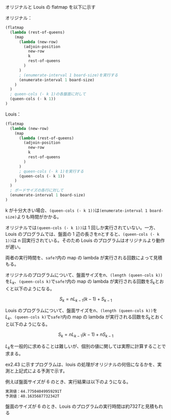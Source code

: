 オリジナルと Louis の flatmap を以下に示す

オリジナル：

```scheme
(flatmap
  (lambda (rest-of-queens)
    (map
      (lambda (new-row)
        (adjoin-position
          new-row
          k
          rest-of-queens
        )
      )
      ; (enumerate-interval 1 board-size)を実行する
      (enumerate-interval 1 board-size)
    )
  )
  ; queen-cols (- k 1)の各盤面に対して
  (queen-cols (- k 1))
)
```

Louis：

```scheme
(flatmap
  (lambda (new-row)
    (map
      (lambda (rest-of-queens)
        (adjoin-position
          new-row
          k
          rest-of-queens
        )
      )
      ; queen-cols (- k 1)を実行する
      (queen-cols (- k 1))
    )
  )
  ; ボードサイズの各行に対して
  (enumerate-interval 1 board-size)
)
```

k が十分大きい場合、`(queen-cols (- k 1))`は`(enumerate-interval 1 board-size)`よりも時間がかかる。

オリジナルでは`(queen-cols (- k 1))`は 1 回しか実行されていない。一方、Louis のプログラムでは、盤面の 1 辺の長さを$n$とすると、`(queen-cols (- k 1))`は n 回実行されている。そのため Louis のプログラムはオリジナルより動作が遅い。

両者の実行時間を、`safe?`内の map の lambda が実行される回数によって見積もる。

オリジナルのプログラムについて、盤面サイズを$n$、`(length (queen-cols k))`を$L_k$、`(queen-cols k)`で`safe?`内の map の lambda が実行される回数を$S_k$とおくと以下のようになる。

$$
S_k = n L_{k - 1} (k - 1) + S_{k-1}
$$

Louis のプログラムについて、盤面サイズを$n$、`(length (queen-cols k))`を$L_k$、`(queen-cols k)`で`safe?`内の map の lambda が実行される回数を$S_k$とおくと以下のようになる。

$$
S_k = n L_{k - 1} (k - 1) + n S_{k-1}
$$

$L_k$を一般的に求めることは難しいが、個別の値に関しては実際に計算することで求まる。

ex2.43 に示すプログラムは、louis の処理がオリジナルの何倍になるかを、実測と上記式による予測で示す。

例えば盤面サイズが 6 のとき、実行結果は以下のようになる。

```scheme
実測値：44.77504049959291T
予測値：40.1635687732342T
```

盤面のサイズが 6 のとき、Louis のプログラムの実行時間は約$732T$と見積もれる
